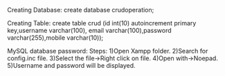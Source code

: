 Creating Database:
create database crudoperation;

Creating Table:
create table crud (id int(10) autoincrement primary key,username varchar(100), email varchar(100),password varchar(255),mobile varchar(10));

MySQL database password:
Steps:
1)Open Xampp folder.
2)Search for config.inc file.
3)Select the file->Right click on file.
4)Open with->Noepad.
5)Username and password will be displayed.